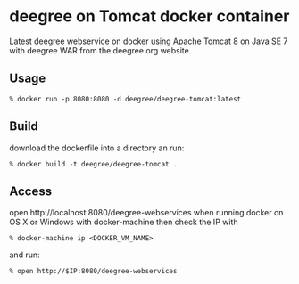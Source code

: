 deegree on Tomcat docker container
==================================

Latest deegree webservice on docker using Apache Tomcat 8 on Java SE 7 with deegree WAR from the deegree.org website.

Usage
-----

    % docker run -p 8080:8080 -d deegree/deegree-tomcat:latest

Build
-----
download the dockerfile into a directory an run:

    % docker build -t deegree/deegree-tomcat .

Access
------
open http://localhost:8080/deegree-webservices
when running docker on OS X or Windows with docker-machine then check the IP with

    % docker-machine ip <DOCKER_VM_NAME>

and run:

    % open http://$IP:8080/deegree-webservices
